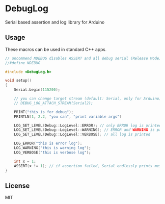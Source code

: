 # DebugLog

Serial based assertion and log library for Arduino

## Usage

These macros can be used in standard C++ apps.

```C++
// uncommend NDEBUG disables ASSERT and all debug serial (Release Mode)
//#define NDEBUG

#include <DebugLog.h>

void setup()
{
    Serial.begin(115200);

    // you can change target stream (default: Serial, only for Arduino)
    // DEBUG_LOG_ATTACH_STREAM(Serial2);

    PRINT("this is for debug");
    PRINTLN(1, 2.2, "you can", "print variable args")

    LOG_SET_LEVEL(Debug::LogLevel::ERROR); // only ERROR log is printed
    LOG_SET_LEVEL(Debug::LogLevel::WARNING); // ERROR and WARNING is printed
    LOG_SET_LEVEL(Debug::LogLevel::VERBOSE); // all log is printed

    LOG_ERROR("this is error log");
    LOG_WARNING("this is warning log");
    LOG_VERBOSE("this is verbose log");

    int x = 1;
    ASSERT(x != 1); // if assertion failed, Serial endlessly prints message
}
```

## License

MIT

